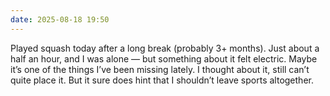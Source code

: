 ```yaml
---
date: 2025-08-18 19:50
---
```


Played squash today after a long break (probably 3+ months). Just about a half an hour, and I was alone — but something about it felt electric. Maybe it’s one of the things I’ve been missing lately. I thought about it, still can’t quite place it. But it sure does hint that I shouldn’t leave sports altogether.
